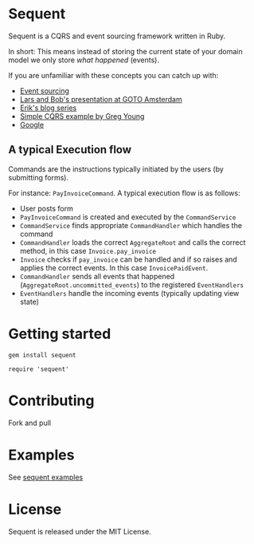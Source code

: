 # Sequent

Sequent is a CQRS and event sourcing framework written in Ruby.

In short: This means instead of storing the current state of your domain model we only store _what happened_ (events).

If you are unfamiliar with these concepts you can catch up with:

* [Event sourcing](http://martinfowler.com/eaaDev/EventSourcing.html)
* [Lars and Bob's presentation at GOTO Amsterdam](http://gotocon.com/dl/goto-amsterdam-2013/slides/BobForma_and_LarsVonk_EventSourcingInProductionSystems.pdf)
* [Erik's blog series](http://blog.zilverline.com/2011/02/10/towards-an-immutable-domain-model-monads-part-5/)
* [Simple CQRS example by Greg Young](https://github.com/gregoryyoung/m-r)
* [Google](http://www.google.nl/search?ie=UTF-8&q=cqrs+event+sourcing)

## A typical Execution flow
Commands are the instructions typically initiated by the users (by submitting forms).

For instance: `PayInvoiceCommand`. A typical execution flow is as follows:

* User posts form
* `PayInvoiceCommand` is created and executed by the `CommandService`
* `CommandService` finds appropriate `CommandHandler` which handles the command
* `CommandHandler` loads the correct `AggregateRoot` and calls the correct method, in this case `Invoice.pay_invoice`
* `Invoice` checks if `pay_invoice` can be handled and if so raises and applies the correct events. In this case `InvoicePaidEvent`.
* `CommandHandler` sends all events that happened (`AggregateRoot.uncommitted_events`) to the registered `EventHandlers`
* `EventHandlers` handle the incoming events (typically updating view state)

# Getting started

```
gem install sequent
```

```
require 'sequent'
```

# Contributing

Fork and pull

# Examples

See [sequent examples](https://github.com/zilverline/sequent-examples)

# License

Sequent is released under the MIT License.
